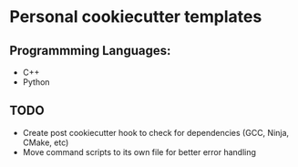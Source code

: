 # Personal cookiecutter templates

## Programmming Languages:
- C++
- Python

## TODO
- Create post cookiecutter hook to check for dependencies (GCC, Ninja, CMake, etc) 
- Move command scripts to its own file for better error handling
